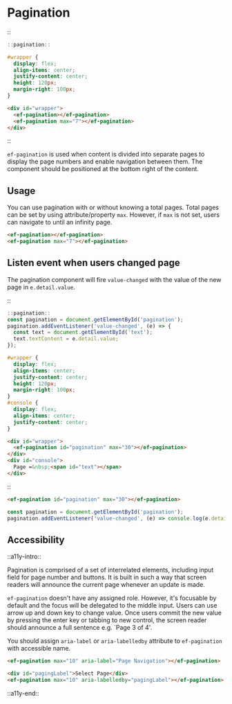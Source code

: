 <!--
type: page
title: Pagination
location: ./elements/pagination
layout: default
-->

# Pagination

::
```javascript
::pagination::
```
```css
#wrapper {
  display: flex;
  align-items: center;
  justify-content: center;
  height: 120px;
  margin-right: 100px;
}
```
```html
<div id="wrapper">
  <ef-pagination></ef-pagination>
  <ef-pagination max="7"></ef-pagination>
</div>
```
::

`ef-pagination` is used when content is divided into separate pages to display the page numbers and enable navigation between them. The component should be positioned at the bottom right of the content.

## Usage
You can use pagination with or without knowing a total pages. Total pages can be set by using attribute/property `max`. However, if `max` is not set, users can navigate to until an infinity page.

```html
<ef-pagination></ef-pagination>
<ef-pagination max="7"></ef-pagination>
```

## Listen event when users changed page
The pagination component will fire `value-changed` with the value of the new page in `e.detail.value`.

::
```javascript
::pagination::
const pagination = document.getElementById('pagination');
pagination.addEventListener('value-changed', (e) => {
  const text = document.getElementById('text');
  text.textContent = e.detail.value;
});
```
```css
#wrapper {
  display: flex;
  align-items: center;
  justify-content: center;
  height: 120px;
  margin-right: 100px;
}
#console {
  display: flex;
  align-items: center;
  justify-content: center;
}
```
```html
<div id="wrapper">
  <ef-pagination id="pagination" max="30"></ef-pagination>
</div>
<div id="console">
  Page =&nbsp;<span id="text"></span>
</div>
```
::

```html
<ef-pagination id="pagination" max="30"></ef-pagination>
```
```javascript
const pagination = document.getElementById('pagination');
pagination.addEventListener('value-changed', (e) => console.log(e.detail.value));
```

## Accessibility
::a11y-intro::

Pagination is comprised of a set of interrelated elements, including input field for page number and buttons. It is built in such a way that screen readers will announce the current page whenever an update is made.

`ef-pagination` doesn't have any assigned role. However, it's focusable by default and the focus will be delegated to the middle input. Users can use arrow up and down key to change value. Once users commit the new value by pressing the enter key or tabbing to new control, the screen reader should announce a full sentence e.g. `Page 3 of 4'.

You should assign `aria-label` or `aria-labelledby` attribute to `ef-pagination` with accessible name.

```html
<ef-pagination max="10" aria-label="Page Navigation"></ef-pagination>
```

```html
<div id="pagingLabel">Select Page</div>
<ef-pagination max="10" aria-labelledby="pagingLabel"></ef-pagination>
```

::a11y-end::

